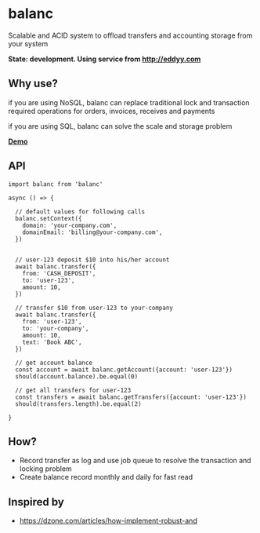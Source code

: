 balanc
======
Scalable and ACID system to offload transfers and accounting storage from your system

<b>State: development. Using service from http://eddyy.com</b>


Why use?
--------
if you are using NoSQL, balanc can replace traditional lock and transaction required operations for orders, invoices, receives and payments

if you are using SQL, balanc can solve the scale and storage problem


<b><a href="../demo/index.html">Demo</a></b>


API
---
```
import balanc from 'balanc'

async () => {

  // default values for following calls
  balanc.setContext({
    domain: 'your-company.com',
    domainEmail: 'billing@your-company.com',
  })


  // user-123 deposit $10 into his/her account
  await balanc.transfer({
    from: 'CASH_DEPOSIT',
    to: 'user-123',
    amount: 10,
  })

  // transfer $10 from user-123 to your-company
  await balanc.transfer({
    from: 'user-123',
    to: 'your-company',
    amount: 10,
    text: 'Book ABC',
  })

  // get account balance
  const account = await balanc.getAccount({account: 'user-123'})
  should(account.balance).be.equal(0)

  // get all transfers for user-123
  const transfers = await balanc.getTransfers({account: 'user-123'})
  should(transfers.length).be.equal(2)

}
```


How?
----
- Record transfer as log and use job queue to resolve the transaction and locking problem
- Create balance record monthly and daily for fast read


Inspired by
-----------
- https://dzone.com/articles/how-implement-robust-and

